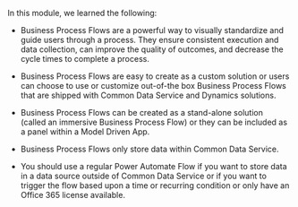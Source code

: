 In this module, we learned the following:

-   Business Process Flows are a powerful way to visually standardize
    and guide users through a process. They ensure consistent execution
    and data collection, can improve the quality of outcomes, and
    decrease the cycle times to complete a process.

-   Business Process Flows are easy to create as a custom solution or
    users can choose to use or customize out-of-the box Business Process
    Flows that are shipped with Common Data Service and Dynamics
    solutions.

-   Business Process Flows can be created as a stand-alone solution
    (called an immersive Business Process Flow) or they can be included
    as a panel within a Model Driven App.

-   Business Process Flows only store data within Common Data Service.

-   You should use a regular Power Automate Flow if you want to store
    data in a data source outside of Common Data Service or if you want
    to trigger the flow based upon a time or recurring condition or only
    have an Office 365 license available.